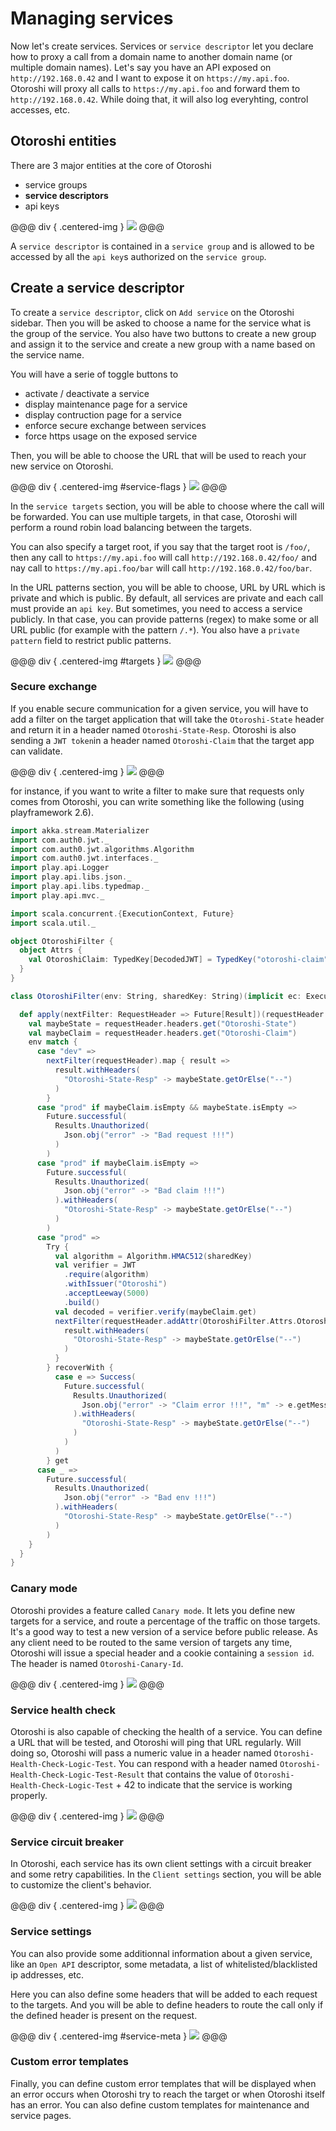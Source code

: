 # Managing services

Now let's create services. Services or `service descriptor` let you declare how to proxy a call from a domain name to another domain name (or multiple domain names). Let's say you have an API exposed on `http://192.168.0.42` and I want to expose it on `https://my.api.foo`. Otoroshi will proxy all calls to `https://my.api.foo` and forward them to `http://192.168.0.42`. While doing that, it will also log everyhting, control accesses, etc.

## Otoroshi entities

There are 3 major entities at the core of Otoroshi

* service groups
* **service descriptors**
* api keys

@@@ div { .centered-img }
<img src="../img/models-service.png" />
@@@

A `service descriptor` is contained in a `service group` and is allowed to be accessed by all the `api key`s authorized on the `service group`.

## Create a service descriptor

To create a `service descriptor`, click on `Add service` on the Otoroshi sidebar. Then you will be asked to choose a name for the service what is the group of the service. You also have two buttons to create a new group and assign it to the service and create a new group with a name based on the service name.

You will have a serie of toggle buttons to

* activate / deactivate a service
* display maintenance page for a service
* display contruction page for a service
* enforce secure exchange between services
* force https usage on the exposed service

Then, you will be able to choose the URL that will be used to reach your new service on Otoroshi.

@@@ div { .centered-img #service-flags }
<img src="../img/new-service-flags.png" />
@@@

In the `service targets` section, you will be able to choose where the call will be forwarded. You can use multiple targets, in that case, Otoroshi will perform a round robin load balancing between the targets.

You can also specify a target root, if you say that the target root is `/foo/`, then any call to `https://my.api.foo` will call `http://192.168.0.42/foo/` and nay call to `https://my.api.foo/bar` will call `http://192.168.0.42/foo/bar`.

In the URL patterns section, you will be able to choose, URL by URL which is private and which is public. By default, all services are private and each call must provide an `api key`. But sometimes, you need to access a service publicly. In that case, you can provide patterns (regex) to make some or all URL public (for example with the pattern `/.*`). You also have a `private pattern` field to restrict public patterns.

@@@ div { .centered-img #targets }
<img src="../img/new-service-patterns.png" />
@@@

### Secure exchange

If you enable secure communication for a given service, you will have to add a filter on the target application that will take the `Otoroshi-State` header and return it in a header named `Otoroshi-State-Resp`. Otoroshi is also sending a `JWT token`in a header named `Otoroshi-Claim` that the target app can validate.

@@@ div { .centered-img }
<img src="../img/exchange.png" />
@@@

for instance, if you want to write a filter to make sure that requests only comes from Otoroshi, you can write something like the following (using playframework 2.6).

```scala
import akka.stream.Materializer
import com.auth0.jwt._
import com.auth0.jwt.algorithms.Algorithm
import com.auth0.jwt.interfaces._
import play.api.Logger
import play.api.libs.json._
import play.api.libs.typedmap._
import play.api.mvc._

import scala.concurrent.{ExecutionContext, Future}
import scala.util._

object OtoroshiFilter {
  object Attrs {
    val OtoroshiClaim: TypedKey[DecodedJWT] = TypedKey("otoroshi-claim")
  }
}

class OtoroshiFilter(env: String, sharedKey: String)(implicit ec: ExecutionContext, val mat: Materializer) extends Filter {

  def apply(nextFilter: RequestHeader => Future[Result])(requestHeader: RequestHeader): Future[Result] = {
    val maybeState = requestHeader.headers.get("Otoroshi-State")
    val maybeClaim = requestHeader.headers.get("Otoroshi-Claim")
    env match {
      case "dev" =>
        nextFilter(requestHeader).map { result =>
          result.withHeaders(
            "Otoroshi-State-Resp" -> maybeState.getOrElse("--")
          )
        }
      case "prod" if maybeClaim.isEmpty && maybeState.isEmpty =>
        Future.successful(
          Results.Unauthorized(
            Json.obj("error" -> "Bad request !!!")
          )
        )
      case "prod" if maybeClaim.isEmpty =>
        Future.successful(
          Results.Unauthorized(
            Json.obj("error" -> "Bad claim !!!")
          ).withHeaders(
            "Otoroshi-State-Resp" -> maybeState.getOrElse("--")
          )
        )
      case "prod" =>
        Try {
          val algorithm = Algorithm.HMAC512(sharedKey)
          val verifier = JWT
            .require(algorithm)
            .withIssuer("Otoroshi")
            .acceptLeeway(5000)
            .build()
          val decoded = verifier.verify(maybeClaim.get)
          nextFilter(requestHeader.addAttr(OtoroshiFilter.Attrs.OtoroshiClaim, decoded)).map { result =>
            result.withHeaders(
              "Otoroshi-State-Resp" -> maybeState.getOrElse("--")
            )
          }
        } recoverWith {
          case e => Success(
            Future.successful(
              Results.Unauthorized(
                Json.obj("error" -> "Claim error !!!", "m" -> e.getMessage)
              ).withHeaders(
                "Otoroshi-State-Resp" -> maybeState.getOrElse("--")
              )
            )
          )
        } get
      case _ =>
        Future.successful(
          Results.Unauthorized(
            Json.obj("error" -> "Bad env !!!")
          ).withHeaders(
            "Otoroshi-State-Resp" -> maybeState.getOrElse("--")
          )
        )
    }
  }
}
```

### Canary mode

Otoroshi provides a feature called `Canary mode`. It lets you define new targets for a service, and route a percentage of the traffic on those targets. It's a good way to test a new version of a service before public release. As any client need to be routed to the same version of targets any time, Otoroshi will issue a special header and a cookie containing a `session id`. The header is named `Otoroshi-Canary-Id`.

@@@ div { .centered-img }
<img src="../img/new-service-canary.png" />
@@@

### Service health check

Otoroshi is also capable of checking the health of a service. You can define a URL that will be tested, and Otoroshi will ping that URL regularly. Will doing so, Otoroshi will pass a numeric value in a header named `Otoroshi-Health-Check-Logic-Test`. You can respond with a header named `Otoroshi-Health-Check-Logic-Test-Result` that contains the value of `Otoroshi-Health-Check-Logic-Test` + 42 to indicate that the service is working properly.

@@@ div { .centered-img }
<img src="../img/new-service-healthcheck.png" />
@@@

### Service circuit breaker

In Otoroshi, each service has its own client settings with a circuit breaker and some retry capabilities. In the `Client settings` section, you will be able to customize the client's behavior.

@@@ div { .centered-img }
<img src="../img/new-service-client.png" />
@@@

### Service settings

You can also provide some additionnal information about a given service, like an `Open API` descriptor, some metadata, a list of whitelisted/blacklisted ip addresses, etc.

Here you can also define some headers that will be added to each request to the targets. And you will be able to define headers to route the call only if the defined header is present on the request.

@@@ div { .centered-img #service-meta }
<img src="../img/new-service-meta.png" />
@@@

### Custom error templates

Finally, you can define custom error templates that will be displayed when an error occurs when Otoroshi try to reach the target or when Otoroshi itself has an error. You can also define custom templates for maintenance and service pages.
